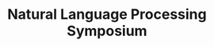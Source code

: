 ---
title: Natural Language Processing Symposium 
category:
tag:
- news
excerpt: The CTSI is delighted to host the Natural Language Processing Symposium. Join us and our distinguished panel of speakers for a symposium on Natural Language Processing and Machine Learning at BU. Learn  how we may incorporate these methods into future studies in EMR database.
link: https://www.bu.edu/ctsi/2017/09/22/natural-language-processing-symposium/
--- 